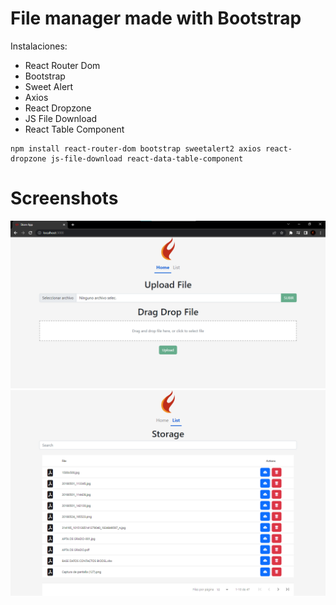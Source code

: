 # File manager made with Bootstrap

Instalaciones:
- React Router Dom
- Bootstrap
- Sweet Alert
- Axios
- React Dropzone
- JS File Download
- React Table Component

```
npm install react-router-dom bootstrap sweetalert2 axios react-dropzone js-file-download react-data-table-component
```

# Screenshots
![Page 1](/screenshots/screenshot_1.png)
![Page 2](/screenshots/screenshot_2.png)
